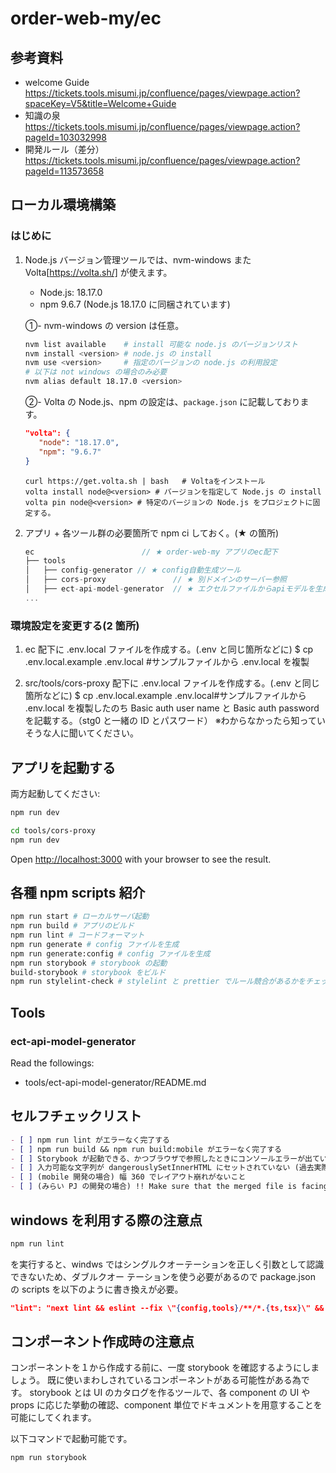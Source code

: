 # order-web-my/ec

## 参考資料

- welcome Guide
  <https://tickets.tools.misumi.jp/confluence/pages/viewpage.action?spaceKey=V5&title=Welcome+Guide>
- 知識の泉
  <https://tickets.tools.misumi.jp/confluence/pages/viewpage.action?pageId=103032998>
- 開発ルール（差分）
  <https://tickets.tools.misumi.jp/confluence/pages/viewpage.action?pageId=113573658>

## ローカル環境構築

### はじめに

1. Node.js バージョン管理ツールでは、nvm-windows また Volta[https://volta.sh/] が使えます。

   - Node.js: 18.17.0
   - npm 9.6.7 (Node.js 18.17.0 に同梱されています)

   ①- nvm-windows の version は任意。

   ```bash
   nvm list available    # install 可能な node.js のバージョンリスト
   nvm install <version> # node.js の install
   nvm use <version>     # 指定のバージョンの node.js の利用設定
   # 以下は not windows の場合のみ必要
   nvm alias default 18.17.0 <version>
   ```

   ②- Volta の Node.js、npm の設定は、`package.json` に記載しております。

   ```json
   "volta": {
      "node": "18.17.0",
      "npm": "9.6.7"
   }
   ```

   ```shell
   curl https://get.volta.sh | bash   # Voltaをインストール
   volta install node@<version> # バージョンを指定して Node.js の install
   volta pin node@<version> # 特定のバージョンの Node.js をプロジェクトに固定する。
   ```

1. アプリ + 各ツール群の必要箇所で npm ci しておく。(★ の箇所)

   ```js
   ec                        // ★ order-web-my アプリのec配下
   ├── tools
   │   ├── config-generator // ★ config自動生成ツール
   │   ├── cors-proxy               // ★ 別ドメインのサーバー参照
   │   ├── ect-api-model-generator  // ★ エクセルファイルからapiモデルを生成
   ...
   ```

### 環境設定を変更する(2 箇所)

1. ec 配下に .env.local ファイルを作成する。(.env と同じ箇所などに)
   $ cp .env.local.example .env.local #サンプルファイルから .env.local を複製

2. src/tools/cors-proxy 配下に .env.local ファイルを作成する。(.env と同じ箇所などに)
   $ cp .env.local.example .env.local#サンプルファイルから
   .env.local を複製したのち Basic auth user name と Basic auth password を記載する。（stg0 と一緒の ID とパスワード）
   ※わからなかったら知っていそうな人に聞いてください。

## アプリを起動する

両方起動してください:

```bash
npm run dev
```

```bash
cd tools/cors-proxy
npm run dev
```

Open [http://localhost:3000](http://localhost:3000) with your browser to see the result.

## 各種 npm scripts 紹介

```bash
npm run start # ローカルサーバ起動
npm run build # アプリのビルド
npm run lint # コードフォーマット
npm run generate # config ファイルを生成
npm run generate:config # config ファイルを生成
npm run storybook # storybook の起動
build-storybook # storybook をビルド
npm run stylelint-check # stylelint と prettier でルール競合があるかをチェック
```

## Tools

### ect-api-model-generator

Read the followings:

- tools/ect-api-model-generator/README.md

## セルフチェックリスト

```md
- [ ] npm run lint がエラーなく完了する
- [ ] npm run build && npm run build:mobile がエラーなく完了する
- [ ] Storybook が起動できる、かつブラウザで参照したときにコンソールエラーが出ていない
- [ ] 入力可能な文字列が dangerouslySetInnerHTML にセットされていない (過去実際にあったセキュリティリスク事案です)
- [ ] (mobile 開発の場合) 幅 360 でレイアウト崩れがないこと
- [ ] (みらい PJ の開発の場合) !! Make sure that the merged file is facing "develop-mirai". マージの向き先が確実に "develop-mirai" であることを確認する !!
```

## windows を利用する際の注意点

```bash
npm run lint
```

を実行すると、windws ではシングルクオーテーションを正しく引数として認識できないため、ダブルクオー
テーションを使う必要があるので
package.json の scripts を以下のように書き換えが必要。

```json
"lint": "next lint && eslint --fix \"{config,tools}/**/*.{ts,tsx}\" && prettier -w . && stylelint --fix \"src/**/*.{css,scss,sass}\""
```

## コンポーネント作成時の注意点

コンポーネントを１から作成する前に、一度 storybook を確認するようにしましょう。
既に使いまわしされているコンポーネントがある可能性がある為です。
storybook とは UI のカタログを作るツールで、各 component の UI や props に応じた挙動の確認、component 単位でドキュメントを用意することを可能にしてくれます。

以下コマンドで起動可能です。

```bash
npm run storybook
```
